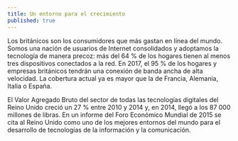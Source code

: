 ```yaml
---
title: Un entorno para el crecimiento
published: true
---
```

Los británicos son los consumidores que más gastan en línea del mundo. Somos una nación de usuarios de Internet consolidados y adoptamos la tecnología de manera precoz: más del 64 % de los hogares tienen al menos tres dispositivos conectados a la red. En 2017, el 95 % de los hogares y empresas británicos tendrán una conexión de banda ancha de alta velocidad. La cobertura actual ya es mayor que la de Francia, Alemania, Italia o España. 

El Valor Agregado Bruto del sector de todas las tecnologías digitales del Reino Unido creció un 27 % entre 2010 y 2014 y, en 2014, llegó a los 87 000 millones de libras.
En un informe del Foro Económico Mundial de 2015 se cita al Reino Unido como uno de los mejores entornos del mundo para el desarrollo de tecnologías de la información y la comunicación. 

